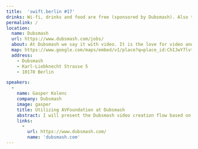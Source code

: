 ```yaml
---
title:  'swift.berlin #17'
drinks: Wi-fi, drinks and food are free (sponsored by Dubsmash). Also there are quite a lot of bars and restaurants around the place.
permalink: /
location:
  name: Dubsmash
  url: https://www.dubsmash.com/jobs/
  about: At Dubsmash we say it with video. It is the love for video and the passion for quotes that have brought our team together and kept us going since day one. Millions of people are using our platform everyday and we made it our mission to help them keep spreading the fun across all continents. If you’re in for the ride, join the dub club as we introduce the world to video-quote conversations!
  map: https://www.google.com/maps/embed/v1/place?q=place_id:ChIJwY7lvt9RqEcREh8sc9nl-kw
  address:
    - Dubsmash
    - Karl-Liebknecht Strasse 5
    - 10178 Berlin

speakers:
  -
    name: Gasper Kolenc
    company: Dubsmash
    image: gasper
    title: Utilizing AVFoundation at Dubsmash
    abstract: I will present the Dubsmash video creation flow based on where we use AVFoundation to its fullest extent. It has been very much a love / hate relationship with AVFoundation so I will also present some pitfalls we faced and how to overcome them.
    links:
      -
        url: https://www.dubsmash.com/
        name: 'dubsmash.com'
---
```

